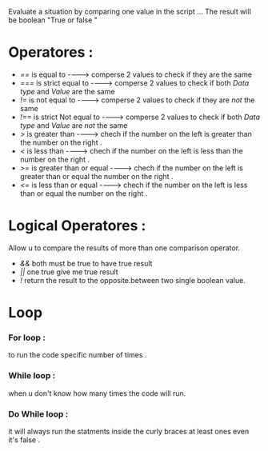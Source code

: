 Evaluate a situation by comparing one value in the script ...
The result will be boolean "True or false "

# Operatores :
* *==*  is equal to ----> comperse 2 values to check if they are the same
* *===*  is strict equal to ----> comperse 2 values to check if both *Data type* and *Value* are the same 
* *!=*  is not equal to  ----> comperse 2 values to check if they are *not* the same
* *!==*    is strict Not equal to ----> comperse 2 values to check if both *Data type* and *Value* are *not* the same 
* *>*   is greater than  ----> chech if the number on the left is greater than the number on the right .
* *<*  is less than ---->  chech if the number on the left is less than the number on the right .
* *>=*  is greater than or equal ---->  chech if the number on the left is greater than or equal the number on the right .
* *<=*  is less than or equal ----> chech if the number on the left is less than or equal the number on the right .

# Logical Operatores :
Allow u to compare the results of more than one comparison operator.

* *&&*  both must be true to have true result 
* *||* one true give me true result
* *!* return the result to the opposite.between two single boolean value. 

# Loop 
 ### For loop :
to run the code specific number of times .

### While loop :
when u don't know how many times the code will run.

### Do While loop :
it will always run the statments inside the curly braces at least ones even it's false .
 
